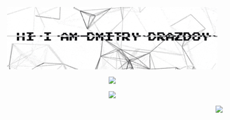<p align="center"><img src="https://raw.githubusercontent.com/isys35/isys35/master/intro.gif"/></p>
<p align="center"><img src="https://github-readme-stats.vercel.app/api?username=isys35&show_icons=true"/></p>
<p align="center"><img src="https://github-readme-stats.vercel.app/api/top-langs/?username=isys35&layout=compact"/></p>
<p align="right"><img src="https://visitor-badge.glitch.me/badge?page_id=isys35.isys35"/></p>
